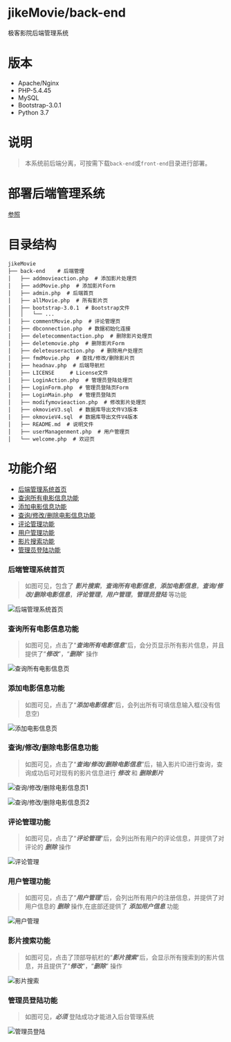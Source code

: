 # jikeMovie/back-end
极客影院后端管理系统

# 版本
- Apache/Nginx
- PHP-5.4.45
- MySQL
- Bootstrap-3.0.1
- Python 3.7

# 说明
> 本系统前后端分离，可按需下载`back-end`或`front-end`目录进行部署。

# 部署后端管理系统
[参照](https://github.com/kangvcar/jikeMovie#%E9%83%A8%E7%BD%B2web)

# 目录结构
```
jikeMovie
├── back-end    # 后端管理
│   ├── addmovieaction.php  # 添加影片处理页
│   ├── addMovie.php  # 添加影片Form
│   ├── admin.php  # 后端首页
│   ├── allMovie.php  # 所有影片页
│   ├── bootstrap-3.0.1  # Bootstrap文件
│   │   └── ...
│   ├── commentMovie.php  # 评论管理页
│   ├── dbconnection.php  # 数据初始化连接
│   ├── deletecommentaction.php  # 删除影片处理页
│   ├── deletemovie.php  # 删除影片Form
│   ├── deleteuseraction.php  # 删除用户处理页
│   ├── fmdMovie.php  # 查找/修改/删除影片页
│   ├── headnav.php  # 后端导航栏
│   ├── LICENSE     # License文件
│   ├── LoginAction.php  # 管理员登陆处理页
│   ├── LoginForm.php  # 管理员登陆页Form
│   ├── LoginMain.php  # 管理员登陆页
│   ├── modifymovieaction.php  # 修改影片处理页
│   ├── okmovieV3.sql  # 数据库导出文件V3版本
│   ├── okmovieV4.sql  # 数据库导出文件V4版本
│   ├── README.md  # 说明文件
│   ├── userManagenment.php  # 用户管理页
│   └── welcome.php  # 欢迎页
```

# 功能介绍
- [后端管理系统首页](https://github.com/kangvcar/jikeMovie/tree/master/back-end#%E5%90%8E%E7%AB%AF%E7%AE%A1%E7%90%86%E7%B3%BB%E7%BB%9F%E9%A6%96%E9%A1%B5)
- [查询所有电影信息功能](https://github.com/kangvcar/jikeMovie/tree/master/back-end#%E6%9F%A5%E8%AF%A2%E6%89%80%E6%9C%89%E7%94%B5%E5%BD%B1%E4%BF%A1%E6%81%AF%E5%8A%9F%E8%83%BD)
- [添加电影信息功能](https://github.com/kangvcar/jikeMovie/tree/master/back-end#%E6%B7%BB%E5%8A%A0%E7%94%B5%E5%BD%B1%E4%BF%A1%E6%81%AF%E5%8A%9F%E8%83%BD)
- [查询/修改/删除电影信息功能](https://github.com/kangvcar/jikeMovie/tree/master/back-end#%E6%9F%A5%E8%AF%A2%E4%BF%AE%E6%94%B9%E5%88%A0%E9%99%A4%E7%94%B5%E5%BD%B1%E4%BF%A1%E6%81%AF%E5%8A%9F%E8%83%BD)
- [评论管理功能](https://github.com/kangvcar/jikeMovie/tree/master/back-end#%E8%AF%84%E8%AE%BA%E7%AE%A1%E7%90%86%E5%8A%9F%E8%83%BD)
- [用户管理功能](https://github.com/kangvcar/jikeMovie/tree/master/back-end#%E7%94%A8%E6%88%B7%E7%AE%A1%E7%90%86%E5%8A%9F%E8%83%BD)
- [影片搜索功能](https://github.com/kangvcar/jikeMovie/tree/master/back-end#%E5%BD%B1%E7%89%87%E6%90%9C%E7%B4%A2%E5%8A%9F%E8%83%BD)
- [管理员登陆功能](https://github.com/kangvcar/jikeMovie/tree/master/back-end#%E7%AE%A1%E7%90%86%E5%91%98%E7%99%BB%E9%99%86%E5%8A%9F%E8%83%BD)

### 后端管理系统首页
> 如图可见，包含了 ***影片搜索***，***查询所有电影信息***，***添加电影信息***，***查询/修改/删除电影信息***，***评论管理***，***用户管理***，***管理员登陆*** 等功能

![后端管理系统首页](https://upload-images.jianshu.io/upload_images/2640591-aec66af7e31c0c22.png?imageMogr2/auto-orient/strip%7CimageView2/2/w/1240)

### 查询所有电影信息功能
> 如图可见，点击了“***查询所有电影信息***”后，会分页显示所有影片信息，并且提供了“***修改***”，“***删除***” 操作

![查询所有电影信息页](https://upload-images.jianshu.io/upload_images/2640591-203df0c534bb74f5.png?imageMogr2/auto-orient/strip%7CimageView2/2/w/1240)

### 添加电影信息功能
> 如图可见，点击了“***添加电影信息***”后，会列出所有可填信息输入框(没有信息空)

![添加电影信息页](https://upload-images.jianshu.io/upload_images/2640591-294024da85663381.png?imageMogr2/auto-orient/strip%7CimageView2/2/w/1240)

### 查询/修改/删除电影信息功能
> 如图可见，点击了“***查询/修改/删除电影信息***”后，输入影片ID进行查询，查询成功后可对现有的影片信息进行 ***修改*** 和 ***删除影片*** 

![查询/修改/删除电影信息页1](https://upload-images.jianshu.io/upload_images/2640591-953953bf194f6d15.png?imageMogr2/auto-orient/strip%7CimageView2/2/w/1240)

![查询/修改/删除电影信息页2](https://upload-images.jianshu.io/upload_images/2640591-9250f6c0306eebff.png?imageMogr2/auto-orient/strip%7CimageView2/2/w/1240)

### 评论管理功能
> 如图可见，点击了“***评论管理***”后，会列出所有用户的评论信息，并提供了对评论的 ***删除*** 操作

![评论管理](https://upload-images.jianshu.io/upload_images/2640591-2db13f440ec1f588.png?imageMogr2/auto-orient/strip%7CimageView2/2/w/1240)

### 用户管理功能
> 如图可见，点击了“***用户管理***”后，会列出所有用户的注册信息，并提供了对用户信息的 ***删除*** 操作,在底部还提供了 ***添加用户信息*** 功能

![用户管理](https://upload-images.jianshu.io/upload_images/2640591-c6e7217a0bcceec2.png?imageMogr2/auto-orient/strip%7CimageView2/2/w/1240)

### 影片搜索功能
> 如图可见，点击了顶部导航栏的“***影片搜索***”后，会显示所有搜索到的影片信息，并且提供了“***修改***”，“***删除***” 操作

![影片搜索](https://upload-images.jianshu.io/upload_images/2640591-f5a1dc10974ae66c.png?imageMogr2/auto-orient/strip%7CimageView2/2/w/1240)

### 管理员登陆功能
> 如图可见，***必须*** 登陆成功才能进入后台管理系统

![管理员登陆](https://upload-images.jianshu.io/upload_images/2640591-af8cb5705b7266e8.png?imageMogr2/auto-orient/strip%7CimageView2/2/w/1240)